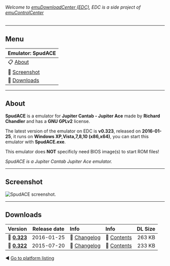 ###### Welcome to [emuDownloadCenter (EDC)](https://github.com/PhoenixInteractiveNL/emuDownloadCenter/wiki/), EDC is a side project of [emuControlCenter](https://github.com/PhoenixInteractiveNL/emuControlCenter/wiki/)
***
## Menu
| **Emulator: SpudACE** |
|:---------|
| :clipboard: [About](#about) |
| :sunrise: [Screenshot](#screenshot) |
| :floppy_disk: [Downloads](#downloads) |
***
## About
**SpudACE** is a emulator for **Jupiter Cantab - Jupiter Ace** made by **Richard Chandler** and has a **GNU GPLv2** license.

The latest version of the emulator on EDC is **v0.323**, released on **2016-01-25**, it runs on **Windows XP,Vista,7,8,10 (x86,x64)**, you can start this emulator with **SpudACE.exe**.

This emulator does **NOT** specificly need BIOS image(s) to start ROM files!

_SpudACE is a Jupiter Cantab Jupiter Ace emulator._
***
## Screenshot
![](https://raw.githubusercontent.com/PhoenixInteractiveNL/emuDownloadCenter/master/hooks/spudace/screen.jpg "SpudACE screenshot.")
***
## Downloads
| Version  | Release date  | Info       | Info       | DL Size    |
|:---------|:-------------:|:-----------|:-----------|-----------:|
| :floppy_disk: [**0.323**](https://github.com/PhoenixInteractiveNL/edc-repo0003/raw/master/spudace/0.323.7z) | 2016-01-25 | :page_facing_up: [Changelog](https://github.com/PhoenixInteractiveNL/edc-repo0003/blob/master/spudace/0.323_changelog.txt) | :mag_right: [Contents](https://github.com/PhoenixInteractiveNL/edc-repo0003/blob/master/spudace/0.323_contents.txt) | 263 KB |
| :floppy_disk: [**0.322**](https://github.com/PhoenixInteractiveNL/edc-repo0003/raw/master/spudace/0.322.7z) | 2015-07-20 | :page_facing_up: [Changelog](https://github.com/PhoenixInteractiveNL/edc-repo0003/blob/master/spudace/0.322_changelog.txt) | :mag_right: [Contents](https://github.com/PhoenixInteractiveNL/edc-repo0003/blob/master/spudace/0.322_contents.txt) | 233 KB |

:arrow_backward: [Go to platform listing](https://github.com/PhoenixInteractiveNL/emuDownloadCenter/wiki/EDC-Platform-List)
